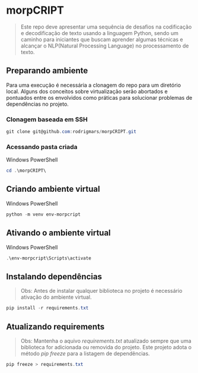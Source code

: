 # morpCRIPT
> Este repo deve apresentar uma sequência de desafios na codificação e decodificação de texto usando a linguagem Python, sendo um caminho 
para iniciantes que buscam aprender algumas técnicas e alcançar o NLP(Natural Processing Language) no processamento de texto.

## Preparando ambiente
Para uma execução é necessária a clonagem do repo para um diretório local. Alguns dos conceitos sobre virtualização serão abortados e pontuados entre os envolvidos como práticas para solucionar problemas de dependências no projeto.

### Clonagem baseada em SSH
```powershell
git clone git@github.com:rodrigmars/morpCRIPT.git
```
### Acessando pasta criada
Windows PowerShell
```powershell
cd .\morpCRIPT\
```
## Criando ambiente virtual
Windows PowerShell
```powershell
python -m venv env-morpcript
```
## Ativando o ambiente virtual
Windows PowerShell
```powershell
.\env-morpcript\Scripts\activate
```
## Instalando dependências
> Obs: Antes de instalar qualquer biblioteca no projeto é necessário ativação do ambiente virtual.
```powershell
pip install -r requirements.txt
```
## Atualizando requirements
> Obs: Mantenha o aquivo *requirements.txt* atualizado sempre que uma biblioteca for adicionada ou removida do projeto. Este projeto adota o método *pip freeze* para a listagem de dependências.
```powershell
pip freeze > requirements.txt
```
